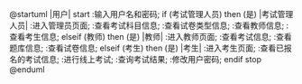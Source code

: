 @startuml
|用户|
start
:输入用户名和密码;
if (考试管理人员) then (是)
|考试管理人员|
:进入管理员页面;
:查看考试科目信息;
:查看试卷类型信息;
:查看教师信息;
:查看考生信息;
elseif (教师) then (是)
|教师|
:进入教师页面;
:查看考试信息;
:查看题库信息;
:查看试卷信息;
elseif (考生) then (是)
|考生|
:进入考生页面;
:查看已报名的考试信息;
:进行线上考试;
:查询考试结果;
:修改用户密码;
endif
stop
@enduml
